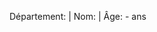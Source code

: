 <p class="text-center mb-0">
                Département: <span class="fw-bold"><?= htmlspecialchars($dep); ?></span> |
                Nom: <span class="fw-bold"><?= htmlspecialchars($name); ?></span> |
                Âge: <span class="fw-bold"><?= htmlspecialchars($min); ?> - <?= htmlspecialchars($max); ?></span> ans
            </p>